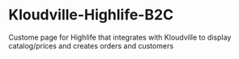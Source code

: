 # Kloudville-Highlife-B2C
Custome page for Highlife that integrates with Kloudville to display catalog/prices and creates orders and customers
